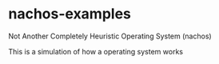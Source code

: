 # nachos-examples

Not Another Completely Heuristic Operating System (nachos) 

This is a simulation of how a operating system works
